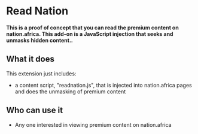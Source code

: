# Read Nation

**This is a proof of concept that you can read the premium content on nation.africa. This add-on is a JavaScript injection that seeks and unmasks hidden content..**

## What it does

This extension just includes:

* a content script, "readnation.js", that is injected into nation.africa pages and does the unmasking of premium content

## Who can use it

* Any one interested in viewing premium content on nation.africa